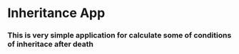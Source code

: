 # Inheritance App

### This is very simple application for calculate some of conditions of inheritace after death 
